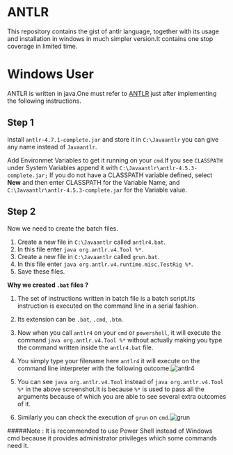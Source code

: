 # ANTLR

This repository contains the gist of antlr language, together with its usage and installation in windows in much simpler version.It contains one stop coverage in limited time.  

# Windows User

ANTLR is written in java.One must refer to [ANTLR](https://www.antlr.org/) just after implementing the following instructions.

## Step 1

Install ```antlr-4.7.1-complete.jar``` and store it in ```C:\Javaantlr``` you can give any name instead of ```Javaantlr```.

Add Environmet Variables to get it running on your ```cmd```.If you see ```CLASSPATH``` under System Variables append it with 
```C:\Javaantlr\antlr-4.5.3-complete.jar;``` If you do not have a CLASSPATH variable defined, select **New** and then enter CLASSPATH for the Variable Name, and ```C:\Javaantlr\antlr-4.5.3-complete.jar``` for the Variable value.

## Step 2
Now we need to create the batch files.

1. Create a new file in ```C:\Javaantlr``` called ```antlr4.bat```.
2. In this file enter ```java org.antlr.v4.Tool %*```.
3. Create a new file in ```C:\Javaantlr``` called ```grun.bat```.
4. In this file enter ```java org.antlr.v4.runtime.misc.TestRig %*```.
6. Save these files.

**Why we created ```.bat``` files ?**

1. The set of instructions written in batch file is a batch script.Its instruction is executed on the command line in a serial fashion.
2. Its extension can be ```.bat```, ```.cmd```, ```.btm```.
3. Now when you call ```antlr4``` on your ```cmd``` or ```powershell```, it will execute the command ```java org.antlr.v4.Tool %*``` without actually making you type the command written inside the ```antlr4.bat``` file.
4. You simply type your filename here ```antlr4``` it will execute on the command line interpreter with the following outcome.![antlr4](/screenshot/1.png)
5. You can see ```java org.antlr.v4.Tool``` instead of ```java org.antlr.v4.Tool %*``` in the above screenshot.It is because ```%*``` is used to pass all the arguments because of which you are able to see several extra outcomes of it.

6. Similarly you can check the execution of ```grun``` on ```cmd```.![grun](/screenshot/2.png)

#####Note : It is recommended to use Power Shell instead of Windows cmd because it provides administrator privileges which some commands need it.


